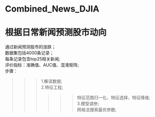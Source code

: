 # Combined_News_DJIA
根据日常新闻预测股市动向
==========
通过新闻预测股市的涨跌；<br>
数据集包括4000条记录；<br>
每条记录包含top25相关新闻;<br>
评价指标：准确值、AUC值、混淆矩阵;<br>
步骤：<br>
>>>1.解读数据;<br>
>>>2.特征工程;<br>
>>>>>>特征范围归一化、特征选择、特征降维;<br>
>>>3.模型调参;<br>
>>>>>>网格法搜索最优参数;<br>
